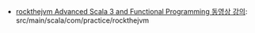 - [rockthejvm Advanced Scala 3 and Functional Programming 동영상 강의](https://rockthejvm.com/p/advanced-scala): src/main/scala/com/practice/rockthejvm

